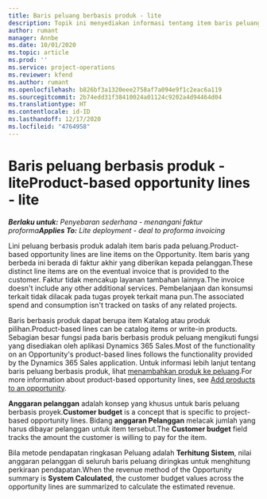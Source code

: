 ```yaml
---
title: Baris peluang berbasis produk - lite
description: Topik ini menyediakan informasi tentang item baris peluang berbasis produk dalam Project Operations.
author: rumant
manager: Annbe
ms.date: 10/01/2020
ms.topic: article
ms.prod: ''
ms.service: project-operations
ms.reviewer: kfend
ms.author: rumant
ms.openlocfilehash: b826bf3a1320eee2758af7a094e9f1c2eac6a119
ms.sourcegitcommit: 2b74edd31f38410024a01124c9202a4d94464d04
ms.translationtype: HT
ms.contentlocale: id-ID
ms.lasthandoff: 12/17/2020
ms.locfileid: "4764958"
---
```

# <a name="product-based-opportunity-lines---lite"></a><span data-ttu-id="2802f-103">Baris peluang berbasis produk - lite</span><span class="sxs-lookup"><span data-stu-id="2802f-103">Product-based opportunity lines - lite</span></span>

<span data-ttu-id="2802f-104">_**Berlaku untuk:** Penyebaran sederhana - menangani faktur proforma_</span><span class="sxs-lookup"><span data-stu-id="2802f-104">_**Applies To:** Lite deployment - deal to proforma invoicing_</span></span>

<span data-ttu-id="2802f-105">Lini peluang berbasis produk adalah item baris pada peluang.</span><span class="sxs-lookup"><span data-stu-id="2802f-105">Product-based opportunity lines are line items on the Opportunity.</span></span> <span data-ttu-id="2802f-106">Item baris yang berbeda ini berada di faktur akhir yang diberikan kepada pelanggan.</span><span class="sxs-lookup"><span data-stu-id="2802f-106">These distinct line items are on the eventual invoice that is provided to the customer.</span></span> <span data-ttu-id="2802f-107">Faktur tidak mencakup layanan tambahan lainnya.</span><span class="sxs-lookup"><span data-stu-id="2802f-107">The invoice doesn't include any other additional services.</span></span> <span data-ttu-id="2802f-108">Pembelanjaan dan konsumsi terkait tidak dilacak pada tugas proyek terkait mana pun.</span><span class="sxs-lookup"><span data-stu-id="2802f-108">The associated spend and consumption isn't tracked on tasks of any related projects.</span></span>

<span data-ttu-id="2802f-109">Baris berbasis produk dapat berupa item Katalog atau produk pilihan.</span><span class="sxs-lookup"><span data-stu-id="2802f-109">Product-based lines can be catalog items or write-in products.</span></span> <span data-ttu-id="2802f-110">Sebagian besar fungsi pada baris berbasis produk peluang mengikuti fungsi yang disediakan oleh aplikasi Dynamics 365 Sales.</span><span class="sxs-lookup"><span data-stu-id="2802f-110">Most of the functionality on an Opportunity's product-based lines follows the functionality provided by the Dynamics 365 Sales application.</span></span> <span data-ttu-id="2802f-111">Untuk informasi lebih lanjut tentang baris peluang berbasis produk, lihat [menambahkan produk ke peluang](https://docs.microsoft.com/dynamics365/sales-enterprise/add-products-opportunity).</span><span class="sxs-lookup"><span data-stu-id="2802f-111">For more information about product-based opportunity lines, see [Add products to an opportunity](https://docs.microsoft.com/dynamics365/sales-enterprise/add-products-opportunity).</span></span>

<span data-ttu-id="2802f-112">**Anggaran pelanggan** adalah konsep yang khusus untuk baris peluang berbasis proyek.</span><span class="sxs-lookup"><span data-stu-id="2802f-112">**Customer budget** is a concept that is specific to project-based opportunity lines.</span></span> <span data-ttu-id="2802f-113">Bidang **anggaran Pelanggan** melacak jumlah yang harus dibayar pelanggan untuk item tersebut.</span><span class="sxs-lookup"><span data-stu-id="2802f-113">The **Customer budget** field tracks the amount the customer is willing to pay for the item.</span></span>

<span data-ttu-id="2802f-114">Bila metode pendapatan ringkasan Peluang adalah **Terhitung Sistem**, nilai anggaran pelanggan di seluruh baris peluang diringkas untuk menghitung perkiraan pendapatan.</span><span class="sxs-lookup"><span data-stu-id="2802f-114">When the revenue method of the Opportunity summary is **System Calculated**, the customer budget values across the opportunity lines are summarized to calculate the estimated revenue.</span></span> 

